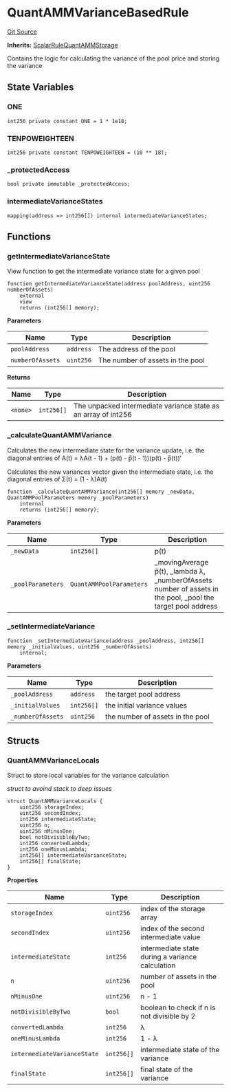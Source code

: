 # QuantAMMVarianceBasedRule
[Git Source](https://github.com/QuantAMMProtocol/QuantAMM-V1/blob/3cfe58cf30c64b95a2607d2672fb541c48d807e0/contracts/rules/base/QuantammVarianceBasedRule.sol)

**Inherits:**
[ScalarRuleQuantAMMStorage](/contracts/QuantAMMStorage.sol/abstract.ScalarRuleQuantAMMStorage.md)

Contains the logic for calculating the variance of the pool price and storing the variance


## State Variables
### ONE

```solidity
int256 private constant ONE = 1 * 1e18;
```


### TENPOWEIGHTEEN

```solidity
int256 private constant TENPOWEIGHTEEN = (10 ** 18);
```


### _protectedAccess

```solidity
bool private immutable _protectedAccess;
```


### intermediateVarianceStates

```solidity
mapping(address => int256[]) internal intermediateVarianceStates;
```


## Functions
### getIntermediateVarianceState

View function to get the intermediate variance state for a given pool


```solidity
function getIntermediateVarianceState(address poolAddress, uint256 numberOfAssets)
    external
    view
    returns (int256[] memory);
```
**Parameters**

|Name|Type|Description|
|----|----|-----------|
|`poolAddress`|`address`|The address of the pool|
|`numberOfAssets`|`uint256`|The number of assets in the pool|

**Returns**

|Name|Type|Description|
|----|----|-----------|
|`<none>`|`int256[]`|The unpacked intermediate variance state as an array of int256|


### _calculateQuantAMMVariance

Calculates the new intermediate state for the variance update, i.e. the diagonal entries of A(t) = λA(t - 1) + (p(t) - p̅(t - 1))(p(t) - p̅(t))'

Calculates the new variances vector given the intermediate state, i.e. the diagonal entries of Σ(t) = (1 - λ)A(t)


```solidity
function _calculateQuantAMMVariance(int256[] memory _newData, QuantAMMPoolParameters memory _poolParameters)
    internal
    returns (int256[] memory);
```
**Parameters**

|Name|Type|Description|
|----|----|-----------|
|`_newData`|`int256[]`|p(t)|
|`_poolParameters`|`QuantAMMPoolParameters`|_movingAverage p̅(t), _lambda λ, _numberOfAssets number of assets in the pool, _pool the target pool address|


### _setIntermediateVariance


```solidity
function _setIntermediateVariance(address _poolAddress, int256[] memory _initialValues, uint256 _numberOfAssets)
    internal;
```
**Parameters**

|Name|Type|Description|
|----|----|-----------|
|`_poolAddress`|`address`|the target pool address|
|`_initialValues`|`int256[]`|the initial variance values|
|`_numberOfAssets`|`uint256`|the number of assets in the pool|


## Structs
### QuantAMMVarianceLocals
Struct to store local variables for the variance calculation

*struct to avoind stack to deep issues*


```solidity
struct QuantAMMVarianceLocals {
    uint256 storageIndex;
    uint256 secondIndex;
    int256 intermediateState;
    uint256 n;
    uint256 nMinusOne;
    bool notDivisibleByTwo;
    int256 convertedLambda;
    int256 oneMinusLambda;
    int256[] intermediateVarianceState;
    int256[] finalState;
}
```

**Properties**

|Name|Type|Description|
|----|----|-----------|
|`storageIndex`|`uint256`|index of the storage array|
|`secondIndex`|`uint256`|index of the second intermediate value|
|`intermediateState`|`int256`|intermediate state during a variance calculation|
|`n`|`uint256`|number of assets in the pool|
|`nMinusOne`|`uint256`|n - 1|
|`notDivisibleByTwo`|`bool`|boolean to check if n is not divisible by 2|
|`convertedLambda`|`int256`|λ|
|`oneMinusLambda`|`int256`|1 - λ|
|`intermediateVarianceState`|`int256[]`|intermediate state of the variance|
|`finalState`|`int256[]`|final state of the variance|

